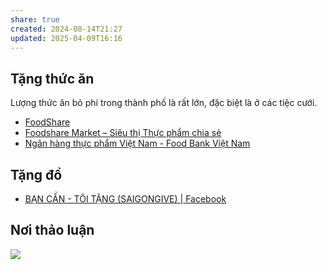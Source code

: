 ```yaml
---
share: true
created: 2024-08-14T21:27
updated: 2025-04-09T16:16
---
```

## Tặng thức ăn
Lượng thức ăn bỏ phí trong thành phố là rất lớn, đặc biệt là ở các tiệc cưới. 
- [FoodShare](https://foodshare.id.vn/foods/tat-ca-thuc-pham)
- [Foodshare Market – Siêu thị Thực phẩm chia sẻ](https://www.foodsharemarket.com/)
- [Ngân hàng thực phẩm Việt Nam - Food Bank Việt Nam](https://foodbankvietnam.com/)

## Tặng đồ 
- [BẠN CẦN - TÔI TẶNG (SAIGONGIVE) | Facebook](https://www.facebook.com/groups/362234617663903)

## Nơi thảo luận
[![](https://i.imgur.com/956NcmT.png)](https://discord.com/channels/898550123007709204/1257889099436523652)
